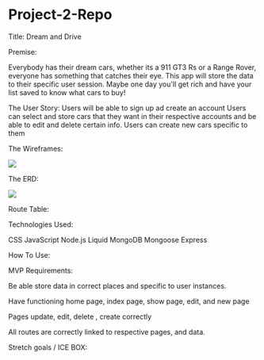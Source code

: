 # Project-2-Repo
Title:
Dream and Drive

Premise: 

Everybody has their dream cars, whether its a 911 GT3 Rs or a Range Rover, everyone has something that catches their eye.
This app will store the data to their specific user session. Maybe one day you'll get rich and have your list saved to know what cars to buy!

The User Story:
Users will be able to sign up ad create an account
Users can select and store cars that they want in their respective accounts and be able to edit and delete certain info.
Users can create new cars specific to them


The Wireframes:
 

<img src='https://i.imgur.com/57Bzal7.png'>

The ERD: 

<img src='https://i.imgur.com/JTNNwfe.png'>


Route Table:


Technologies Used:

CSS
JavaScript
Node.js
Liquid
MongoDB
Mongoose
Express

How To Use:


MVP Requirements:

Be able store data in correct places and specific to user instances.

Have functioning home page, index page, show page, edit, and new page

Pages update, edit, delete , create correctly

All routes are correctly linked to respective pages, and data.


Stretch goals / ICE BOX: